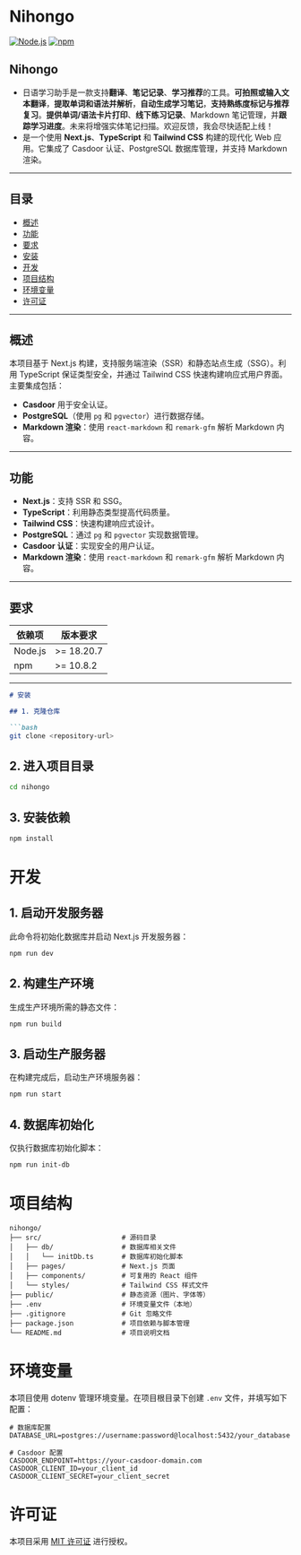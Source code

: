 # Nihongo

[![Node.js](https://img.shields.io/badge/Node.js-v18.20.7-green)](https://nodejs.org/) [![npm](https://img.shields.io/badge/npm-v10.8.2-blue)](https://www.npmjs.com/)

## **Nihongo**
- 日语学习助手是一款支持**翻译**、**笔记记录**、**学习推荐**的工具。**可拍照或输入文本翻译**，**提取单词和语法并解析**，**自动生成学习笔记**，**支持熟练度标记与推荐复习**。**提供单词/语法卡片打印**、**线下练习记录**、Markdown 笔记管理，并**跟踪学习进度**。未来将增强实体笔记扫描。欢迎反馈，我会尽快适配上线！
- 是一个使用 **Next.js**、**TypeScript** 和 **Tailwind CSS** 构建的现代化 Web 应用。它集成了 Casdoor 认证、PostgreSQL 数据库管理，并支持 Markdown 渲染。

---

## 目录

- [概述](#概述)
- [功能](#功能)
- [要求](#要求)
- [安装](#安装)
- [开发](#开发)
- [项目结构](#项目结构)
- [环境变量](#环境变量)
- [许可证](#许可证)

---

## 概述

本项目基于 Next.js 构建，支持服务端渲染（SSR）和静态站点生成（SSG）。利用 TypeScript 保证类型安全，并通过 Tailwind CSS 快速构建响应式用户界面。主要集成包括：
- **Casdoor** 用于安全认证。
- **PostgreSQL**（使用 `pg` 和 `pgvector`）进行数据存储。
- **Markdown 渲染**：使用 `react-markdown` 和 `remark-gfm` 解析 Markdown 内容。

---

## 功能

- **Next.js**：支持 SSR 和 SSG。
- **TypeScript**：利用静态类型提高代码质量。
- **Tailwind CSS**：快速构建响应式设计。
- **PostgreSQL**：通过 `pg` 和 `pgvector` 实现数据管理。
- **Casdoor 认证**：实现安全的用户认证。
- **Markdown 渲染**：使用 `react-markdown` 和 `remark-gfm` 解析 Markdown 内容。

---

## 要求

| 依赖项      | 版本要求      |
| ----------- | ------------- |
| Node.js     | >= 18.20.7    |
| npm         | >= 10.8.2     |

---



```markdown
# 安装

## 1. 克隆仓库

```bash
git clone <repository-url>
```

## 2. 进入项目目录

```bash
cd nihongo
```

## 3. 安装依赖

```bash
npm install
```

# 开发

## 1. 启动开发服务器

此命令将初始化数据库并启动 Next.js 开发服务器：

```bash
npm run dev
```

## 2. 构建生产环境

生成生产环境所需的静态文件：

```bash
npm run build
```

## 3. 启动生产服务器

在构建完成后，启动生产环境服务器：

```bash
npm run start
```

## 4. 数据库初始化

仅执行数据库初始化脚本：

```bash
npm run init-db
```

# 项目结构

```
nihongo/
├── src/                    # 源码目录
│   ├── db/                 # 数据库相关文件
│   │   └── initDb.ts       # 数据库初始化脚本
│   ├── pages/              # Next.js 页面
│   ├── components/         # 可复用的 React 组件
│   └── styles/             # Tailwind CSS 样式文件
├── public/                 # 静态资源（图片、字体等）
├── .env                    # 环境变量文件（本地）
├── .gitignore              # Git 忽略文件
├── package.json            # 项目依赖与脚本管理
└── README.md               # 项目说明文档
```

# 环境变量

本项目使用 dotenv 管理环境变量。在项目根目录下创建 `.env` 文件，并填写如下配置：

```env
# 数据库配置
DATABASE_URL=postgres://username:password@localhost:5432/your_database

# Casdoor 配置
CASDOOR_ENDPOINT=https://your-casdoor-domain.com
CASDOOR_CLIENT_ID=your_client_id
CASDOOR_CLIENT_SECRET=your_client_secret
```

# 许可证

本项目采用 [MIT 许可证](https://opensource.org/licenses/MIT) 进行授权。
